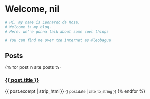 # Welcome, nil
```ruby 
# Hi, my name is Leonardo da Rosa.
# Welcome to my blog.
# Here, we're gonna talk about some cool things

# You can find me over the internet as @leobagua
```

## Posts
{% for post in site.posts %}
<h3>
  <a href="{{ post.url }}">{{ post.title }}</a>
</h3>
{{ post.excerpt | strip_html }}
<small>
  {{ post.date | date_to_string }}
</small>
{% endfor %}
